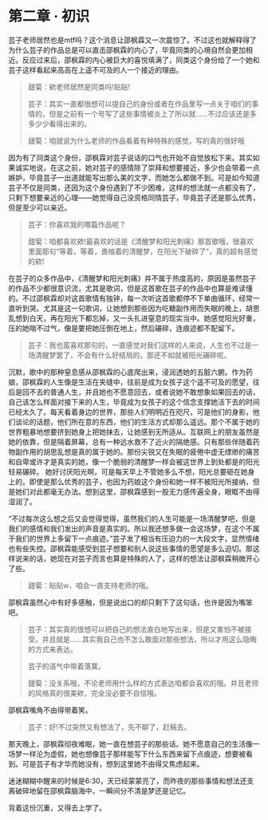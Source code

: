 # 第二章 · 初识
芸子老师居然也是mtf吗？这个消息让邵枫霖又一次震惊了。不过这也就解释得了为什么芸子的作品总是可以直击邵枫霖的内心了，毕竟同类的心境自然会更加相近。反应过来后，邵枫霖的内心被巨大的喜悦填满了，同类这个身份给了一个她和芸子这样看起来高高在上遥不可及的人一个接近的理由。

>甜菊：欸老师居然是同类吗!贴贴!
>
>芸子：其实一直都很想可以提自己的身份或者在作品里写一点关于咱们的事情的，但是之前有一个号写了这些事情被炎上了所以就……不过应该还是多多少少看得出来的。
>
>甜菊：咱就说为什么老师的作品看着有种特殊的感觉，写的真的很好哦

因为有了同类这个身份，邵枫霖对芸子说话的口气也开始不自觉放松下来。其实如果诚实地说，在这之前，她对芸子的感情除了崇拜和想要接近，多少也会带着一点嫉妒，毕竟芸子一出道就能写出那么美的文字，而她怎么都做不到。可是如今知道芸子不仅是同类，还因为这个身份遇到了不少困难，这样的想法就一点都没有了，只剩下想要亲近的心理——她觉得自己没资格同情芸子，毕竟芸子还是那么优秀，但是至少可以亲近。

>芸子：你喜欢我的哪篇作品呢？
>
>甜菊：咱都喜欢欸!最喜欢的话是《清醒梦和阳光刺痛》那首歌哦，很喜欢里面那句“等着，等着，畏缩着的清醒梦，在阳光下破碎了”，真的超有感觉的欸!

在芸子的众多作品中，《清醒梦和阳光刺痛》并不属于热度高的，原因是虽然芸子的作品不少都很意识流，尤其是歌词，但是这首歌在芸子的作品中也算是难读懂的。不过邵枫霖却对这首歌情有独钟，每一次听这首歌都停不下单曲循环，经常一直听到哭。尤其是这一句歌词，让她想到那些因为吃糖副作用而失眠的晚上，胡思乱想到白天，再在阳光下都忘掉，又一头扎进窒息的现实当中。她感觉阳光好重，压的她喘不过气，像是要把她压倒在地上，然后碾碎，连痕迹都不配留下。

>芸子：我也蛮喜欢那句的，一直感觉对我们这样的人来说，人生也不过是一场清醒梦罢了，不会有什么好结局的，那还不如就被阳光碾碎呢。

沉默，歌中的那种窒息感从邵枫霖的心底爬出来，浸润透她的五脏六腑。作为药娘，邵枫霖的人生像是生活在夹缝中，往前是成为女孩子这个遥不可及的愿望，往后是回不去的普通人生，并且她也不愿意回去，或者说她不敢想象如果回去的话，自己该怎么样面对接下来的人生，毕竟成为女孩子的这个信念支撑她活下去的时间已经太久了。每天看着身边的世界，那些人们明明近在咫尺，可是他们的身影，他们谈论的话题，他们所在意的东西，他们的生活方式却那么遥远。那个不属于她的世界粗暴地想要挤到她身上把她抹去，让她感到无所适从。互联网上的朋友虽然是她的依靠，但是隔着屏幕，总有一种远水救不了近火的隔绝感。只有那些伴随着药物副作用的胡思乱想是真的属于她的。那份尖锐又在失眠的疲倦中虚无缥缈的痛苦和自卑或许才是真实的她，像一个脆弱的清醒梦一样会被这世界上到处都是的阳光轻易碾碎。
她好讨厌阳光啊，可是每天早上不管她多么不想，阳光总要砸在她身上的。即使是那么优秀的芸子，也因为药娘这个身份和她一样不被阳光所接纳，但是她们对此都毫无办法。想到这里，邵枫霖感到一股无力感传遍全身，眼眶不由得湿润了。

“不过每次这么想之后又会觉得觉得，虽然我们的人生可能是一场清醒梦吧，但是我们的感情和我们发出的声音是真实的。所以我还想多做一会这场梦，在这个不属于我们的世界上多留下一点痕迹。”芸子发了相当有压迫力的一大段文字，显然情绪也有些失控。邵枫霖能感受到芸子想要和别人说这些事情的愿望是多么迫切。那这样说来的话，她现在对芸子而言也算是特殊的人了，这样的想法让邵枫霖稍微开心了些。

>甜菊：贴贴w，咱会一直支持老师的哦。

邵枫霖虽然心中有好多感触，但是说出口的却只剩下了这句话，也许是因为嘴笨吧。

>芸子：其实真的很想可以把自己的想法直白地写出来，但是又害怕不被接受。并且就是……其实我自己也不怎么敢面对那些想法，所以才用这么隐晦的方式来表达。
>
>芸子的语气中带着落寞。
>
>甜菊：没关系哦，不论老师用什么样的方式表达咱都会喜欢的哦。并且老师的风格真的很美欸，完全没必要不自信哦。

邵枫霖嘴角不由得带着笑。

>芸子：好!不过突然又有想法了，先不聊了，赶稿去。

那天晚上，邵枫霖彻夜难眠，她一直在想芸子的那些话。她不愿意自己的生活像一场梦一样沦为虚假，她也想像芸子那样能写下什么东西来留下点痕迹，想要被看到。可是芸子有才华而她没有，想到这里她不由得又焦虑起来。

迷迷糊糊中醒来的时候是6:30，天已经蒙蒙亮了，而昨夜的那些事情和想法还支离破碎地留在邵枫霖脑海中，一瞬间分不清是梦还是记忆。

背着这份沉重，又得去上学了。

